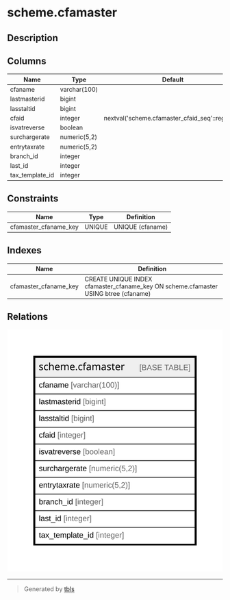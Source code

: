 # scheme.cfamaster

## Description

## Columns

| Name | Type | Default | Nullable | Children | Parents | Comment |
| ---- | ---- | ------- | -------- | -------- | ------- | ------- |
| cfaname | varchar(100) |  | true |  |  |  |
| lastmasterid | bigint |  | true |  |  |  |
| lasstaltid | bigint |  | true |  |  |  |
| cfaid | integer | nextval('scheme.cfamaster_cfaid_seq'::regclass) | false |  |  |  |
| isvatreverse | boolean |  | true |  |  |  |
| surchargerate | numeric(5,2) |  | true |  |  |  |
| entrytaxrate | numeric(5,2) |  | true |  |  |  |
| branch_id | integer |  | true |  |  |  |
| last_id | integer |  | true |  |  |  |
| tax_template_id | integer |  | true |  |  |  |

## Constraints

| Name | Type | Definition |
| ---- | ---- | ---------- |
| cfamaster_cfaname_key | UNIQUE | UNIQUE (cfaname) |

## Indexes

| Name | Definition |
| ---- | ---------- |
| cfamaster_cfaname_key | CREATE UNIQUE INDEX cfamaster_cfaname_key ON scheme.cfamaster USING btree (cfaname) |

## Relations

![er](scheme.cfamaster.svg)

---

> Generated by [tbls](https://github.com/k1LoW/tbls)
